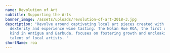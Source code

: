 ```yaml
---
name: Revolution of Art
subtitle: Supporting the Arts
banner_image: /assets/uploads/revolution-of-art-2018-3.jpg
description: "Revolve around captivating local art pieces created with amazing
  dexterity and experience wine tasting. The Nolan Hue ROA, the first of its
  kind in Antigua and Barbuda, focuses on fostering growth and uncloaking the
  talent of local artists. "
shortName: roa
---
```

